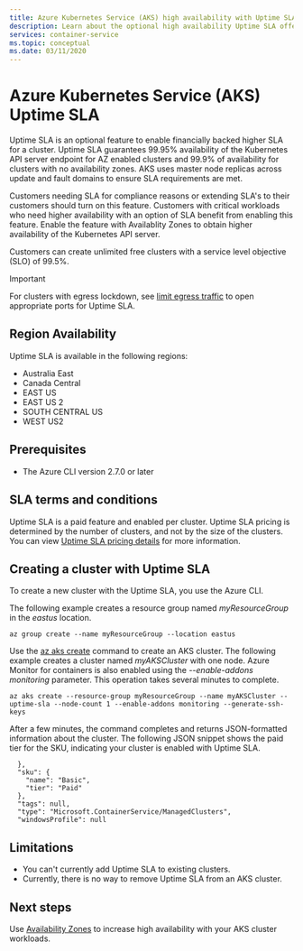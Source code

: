 ```yaml
---
title: Azure Kubernetes Service (AKS) high availability with Uptime SLA
description: Learn about the optional high availability Uptime SLA offering for the Azure Kubernetes Service (AKS) API Server.
services: container-service
ms.topic: conceptual
ms.date: 03/11/2020
---
```


# Azure Kubernetes Service (AKS) Uptime SLA

Uptime SLA is an optional feature to enable financially backed higher SLA for a cluster. Uptime SLA guarantees 99.95% availability of the Kubernetes API server endpoint for AZ enabled clusters and 99.9% of availability for clusters with no availability zones. AKS uses master node replicas across update and fault domains to ensure SLA requirements are met.

Customers needing SLA for compliance reasons or extending SLA's to their customers should turn on this feature. Customers with critical workloads who need higher availability with an option of SLA benefit from enabling this feature. Enable the feature with Availablity Zones to obtain higher availability of the Kubernetes API server.  

Customers can create unlimited free clusters with a service level objective (SLO) of 99.5%.

> [!Important]
> For clusters with egress lockdown, see [limit egress traffic](limit-egress-traffic.md) to open appropriate ports for Uptime SLA.

## Region Availability

Uptime SLA is available in the following regions:

* Australia East
* Canada Central
* EAST US
* EAST US 2
* SOUTH CENTRAL US
* WEST US2

## Prerequisites

* The Azure CLI version 2.7.0 or later

## SLA terms and conditions

Uptime SLA is a paid feature and enabled per cluster. Uptime SLA pricing is determined by the number of clusters, and not by the size of the clusters. You can view [Uptime SLA pricing details](https://azure.microsoft.com/pricing/details/kubernetes-service/) for more information.

## Creating a cluster with Uptime SLA

To create a new cluster with the Uptime SLA, you use the Azure CLI.

The following example creates a resource group named *myResourceGroup* in the *eastus* location.

```azurecli-interactive
az group create --name myResourceGroup --location eastus
```
Use the [az aks create][az-aks-create] command to create an AKS cluster. The following example creates a cluster named *myAKSCluster* with one node. Azure Monitor for containers is also enabled using the *--enable-addons monitoring* parameter.  This operation takes several minutes to complete.

```azurecli-interactive
az aks create --resource-group myResourceGroup --name myAKSCluster --uptime-sla --node-count 1 --enable-addons monitoring --generate-ssh-keys
```
After a few minutes, the command completes and returns JSON-formatted information about the cluster. The following JSON snippet shows the paid tier for the SKU, indicating your cluster is enabled with Uptime SLA.

```output
  },
  "sku": {
    "name": "Basic",
    "tier": "Paid"
  },
  "tags": null,
  "type": "Microsoft.ContainerService/ManagedClusters",
  "windowsProfile": null
```

## Limitations

* You can't currently add Uptime SLA to existing clusters.
* Currently, there is no way to remove Uptime SLA from an AKS cluster.  

## Next steps

Use [Availability Zones][availability-zones] to increase high availability with your AKS cluster workloads.

<!-- LINKS - External -->
[azure-support]: https://ms.portal.azure.com/#blade/Microsoft_Azure_Support/HelpAndSupportBlade/newsupportrequest
[region-availability]: https://azure.microsoft.com/global-infrastructure/services/?products=kubernetes-service

<!-- LINKS - Internal -->
[vm-skus]: ../virtual-machines/linux/sizes.md
[nodepool-upgrade]: use-multiple-node-pools.md#upgrade-a-node-pool
[faq]: ./faq.md
[availability-zones]: ./availability-zones.md
[az-aks-create]: /cli/azure/aks?view=azure-cli-latest#az-aks-create
[limit-egress-traffic]: ./limit-egress-traffic.md
[az-extension-add]: /cli/azure/extension#az-extension-add
[az-extension-update]: /cli/azure/extension#az-extension-update
